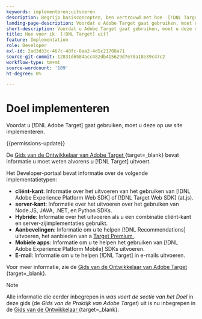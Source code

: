 ```yaml
---
keywords: implementeren;uitvoeren
description: Begrijp basisconcepten, ben vertrouwd met hoe  [!DNL Target]  werkt en met uw infrastructuur integreert, en begrijp hoe de bezoekers worden gevolgd.
landing-page-description: Voordat u Adobe Target gaat gebruiken, moet u deze op uw site implementeren.
short-description: Voordat u Adobe Target gaat gebruiken, moet u deze op uw site implementeren.
title: Hoe voer ik  [!DNL Target] uit?
feature: Implementation
role: Developer
exl-id: 2ad3d33c-467c-48fc-8aa2-4d5c21708a71
source-git-commit: 12831d6584acc482db415629d7e70a18e39c47c2
workflow-type: tm+mt
source-wordcount: '189'
ht-degree: 0%

---
```


# Doel implementeren

Voordat u [!DNL Adobe Target] gaat gebruiken, moet u deze op uw site implementeren.

{{permissions-update}}

De [ Gids van de Ontwikkelaar van Adobe Target ](https://experienceleague.adobe.com/docs/target-dev/developer/overview.html){target=_blank} bevat informatie u moet weten alvorens u [!DNL Target] uitvoert.

Het Developer-portaal bevat informatie over de volgende implementatietypen:

* **cliënt-kant**: Informatie over het uitvoeren van het gebruiken van [!DNL Adobe Experience Platform Web SDK] of [!DNL Target Web SDK] (at.js).
* **server-kant**: Informatie over het uitvoeren over het gebruiken van Node.JS, JAVA, .NET, en Python SDKs.
* **Hybride**: Informatie over het uitvoeren als u een combinatie cliënt-kant en server-zijimplementaties gebruikt.
* **Aanbevelingen**: Informatie om u te helpen [!DNL Recommendations] uitvoeren, het aanbieden van a [ Target Premium ](/help/main/c-intro/intro.md#premium).
* **Mobiele apps**: Informatie om u te helpen het gebruiken van [!DNL Adobe Experience Platform Mobile] SDKs uitvoeren.
* **E-mail**: Informatie om u te helpen [!DNL Target] in e-mails uitvoeren.

Voor meer informatie, zie de [ Gids van de Ontwikkelaar van Adobe Target ](https://experienceleague.adobe.com/docs/target-dev/developer/overview.html){target=_blank}.

>[!NOTE]
>
>Alle informatie die eerder inbegrepen in *was voert de sectie van het Doel* in deze gids (de *Gids van de Praktijk van Adobe Target*) uit is nu inbegrepen in de [ Gids van de Ontwikkelaar ](https://experienceleague.adobe.com/docs/target-dev/developer/overview.html){target=_blank}.




